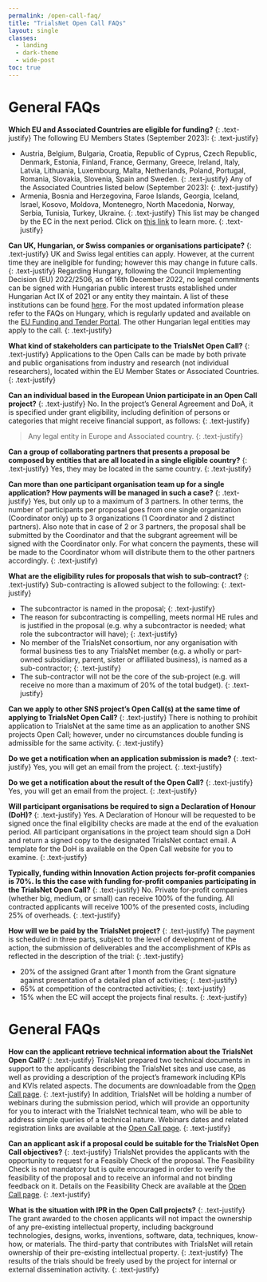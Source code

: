 ```yaml
---
permalink: /open-call-faq/
title: "TrialsNet Open Call FAQs"
layout: single
classes:
  - landing
  - dark-theme
  - wide-post
toc: true
---
```


# General FAQs

**Which EU and Associated Countries are eligible for funding?**
{: .text-justify}
The following EU Members States (September 2023): 
{: .text-justify}
- Austria, Belgium, Bulgaria, Croatia, Republic of Cyprus, Czech Republic, Denmark, Estonia, Finland, France, Germany, Greece, Ireland, Italy, Latvia, Lithuania, Luxembourg, Malta, Netherlands, Poland, Portugal, Romania, Slovakia, Slovenia, Spain and Sweden.
{: .text-justify}
Any of the Associated Countries listed below (September 2023):
{: .text-justify}
- Armenia, Bosnia and Herzegovina, Faroe Islands, Georgia, Iceland, Israel, Kosovo, Moldova, Montenegro, North Macedonia, Norway, Serbia, Tunisia, Turkey, Ukraine.
{: .text-justify}
This list may be changed by the EC in the next period. Click on [this link](https://ec.europa.eu/info/funding-tenders/opportunities/docs/2021-2027/common/guidance/list-3rd-country-participation_horizon-euratom_en.pdf) to learn more.
{: .text-justify}

**Can UK, Hungarian, or Swiss companies or organisations participate?**
{: .text-justify}
UK and Swiss legal entities can apply. However, at the current time they are ineligible for funding; however this may change in future calls.
{: .text-justify}
Regarding Hungary, following the Council Implementing Decision (EU) 2022/2506, as of 16th December 2022, no legal commitments can be signed with Hungarian public interest trusts established under Hungarian Act IX of 2021 or any entity they maintain. A list of these institutions can be found [here](https://nkfih.gov.hu/english/news-of-the-office/correct-interpretation). For the most updated information please refer to the FAQs on Hungary, which is regularly updated and available on the [EU Funding and Tender Portal](https://ec.europa.eu/info/funding-tenders/opportunities/portal/screen/support/faq;type=0,1;categories=;tenders=;programme=null;keyword=;freeTextSearchKeyword=Hungarian%20university;matchWholeText=true;period=null;status=0;sortQuery=relevance;faqListKey=faqSearchTablePageState). The other Hungarian legal entities may apply to the call.
{: .text-justify}

**What kind of stakeholders can participate to the TrialsNet Open Call?**
{: .text-justify}
Applications to the Open Calls can be made by both private and public organisations from industry and research (not individual researchers), located within the EU Member States or Associated Countries.
{: .text-justify}

**Can an individual based in the European Union participate in an Open Call project?**
{: .text-justify}
No. In the project’s General Agreement and DoA, it is specified under grant eligibility, including definition of persons or categories that might receive financial support, as follows:
{: .text-justify}
> Any legal entity in Europe and Associated country.
{: .text-justify}

**Can a group of collaborating partners that presents a proposal be composed by entities that are all located in a single eligible country?**
{: .text-justify}
Yes, they may be located in the same country.
{: .text-justify}

**Can more than one participant organisation team up for a single application? How payments will be managed in such a case?**
{: .text-justify}
Yes, but only up to a maximum of 3 partners. In other terms, the number of participants per proposal goes from one single organization (Coordinator only) up to 3 organizations (1 Coordinator and 2 distinct partners). Also note that in case of 2 or 3 partners, the proposal shall be submitted by the Coordinator and that the subgrant agreement will be signed with the Coordinator only. For what concern the payments, these will be made to the Coordinator whom will distribute them to the other partners accordingly.
{: .text-justify}

**What are the eligibility rules for proposals that wish to sub-contract?**
{: .text-justify}
Sub-contracting is allowed subject to the following:
{: .text-justify}
- The subcontractor is named in the proposal;
{: .text-justify}
- The reason for subcontracting is compelling, meets normal HE rules and is justified in the proposal (e.g. why a subcontractor is needed; what role the subcontractor will have);
{: .text-justify}
- No member of the TrialsNet consortium, nor any organisation with formal business ties to any TrialsNet member (e.g. a wholly or part-owned subsidiary, parent, sister or affiliated business), is named as a sub-contractor;
{: .text-justify}
- The sub-contractor will not be the core of the sub-project (e.g. will receive no more than a maximum of 20% of the total budget).
{: .text-justify}

**Can we apply to other SNS project’s Open Call(s) at the same time of applying to TrialsNet Open Call?**
{: .text-justify}
There is nothing to prohibit application to TrialsNet at the same time as an application to another SNS projects Open Call; however, under no circumstances double funding is admissible for the same activity.
{: .text-justify}

**Do we get a notification when an application submission is made?**
{: .text-justify}
Yes, you will get an email from the project.
{: .text-justify}

**Do we get a notification about the result of the Open Call?**
{: .text-justify}
Yes, you will get an email from the project.
{: .text-justify}

**Will participant organisations be required to sign a Declaration of Honour (DoH)?**
{: .text-justify}
Yes. A Declaration of Honour will be requested to be signed once the final eligibility checks are made at the end of the evaluation period. All participant organisations in the project team should sign a DoH and return a signed copy to the designated TrialsNet contact email. A template for the DoH is available on the Open Call website for you to examine.
{: .text-justify}

**Typically, funding within Innovation Action projects for-profit companies is 70%. Is this the case with funding for-profit companies participating in the TrialsNet Open Call?**
{: .text-justify}
No. Private for-profit companies (whether big, medium, or small) can receive 100% of the funding. All contracted applicants will receive 100% of the presented costs, including 25% of overheads.
{: .text-justify}

**How will we be paid by the TrialsNet project?**
{: .text-justify}
The payment is scheduled in three parts, subject to the level of development of the action, the submission of deliverables and the accomplishment of KPIs as reflected in the description of the trial:
{: .text-justify}
- 20% of the assigned Grant after 1 month from the Grant signature against presentation of a detailed plan of activities;
{: .text-justify}
- 65% at competition of the contracted activities;
{: .text-justify}
- 15% when the EC will accept the projects final results.
{: .text-justify}

# General FAQs

**How can the applicant retrieve technical information about the TrialsNet Open Call?**
{: .text-justify}
TrialsNet prepared two technical documents in support to the applicants describing the TrialsNet sites and use case, as well as providing a description of the project’s framework including KPIs and KVIs related aspects. The documents are downloadable from the [Open Call page](https://trialsnet.eu/open-call/).
{: .text-justify}
In addition, TrialsNet will be holding a number of webinars during the submission period, which will provide an opportunity for you to interact with the TrialsNet technical team, who will be able to address simple queries of a technical nature. Webinars dates and related registration links are available at the [Open Call page](https://trialsnet.eu/open-call/).
{: .text-justify}

**Can an applicant ask if a proposal could be suitable for the TrialsNet Open Call objectives?**
{: .text-justify}
TrialsNet provides the applicants with the opportunity to request for a Feasibly Check of the proposal. The Feasibility Check is not mandatory but is quite encouraged in order to verify the feasibility of the proposal and to receive an informal and not binding feedback on it. Details on the Feasibility Check are available at the [Open Call page](https://trialsnet.eu/open-call/).
{: .text-justify}

**What is the situation with IPR in the Open Call projects?**
{: .text-justify}
The grant awarded to the chosen applicants will not impact the ownership of any pre-existing intellectual property, including background technologies, designs, works, inventions, software, data, techniques, know-how, or materials. The third-party that contributes with TrialsNet will retain ownership of their pre-existing  intellectual property.
{: .text-justify}
The results of the trials should be freely used by the project for internal or external dissemination activity.
{: .text-justify}


